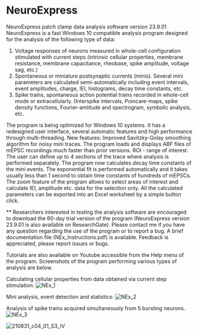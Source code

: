 # NeuroExpress
NeuroExpress patch clamp data analysis software version 23.9.01
NeuroExpress is a fast Windows 10 compatible analysis program designed for the analysis of the following type of data:

1) Voltage responses of neurons measured in whole-cell configuration stimulated with current steps (intrinsic cellular properties, membrane resistance,
   membrane capacitance, rheobase, spike amplitude, voltage sag, etc.)
2) Spontaneous or miniature postsynaptic currents (minis). Several mini parameters are calculated semi-automatically including event intervals, event amplitudes,
   charge, IEI, histograms, decay time constants, etc.
3) Spike trains, spontaneous action potential trains recorded in whole-cell mode or extracellularly. (Interspike intervals, Poincare-maps, spike density functions,
   Fourier-amlitude and spectrogram, symbolic analysis, etc.

The program is being optimized for Windows 10 systems. It has a redesigned user interface, several automatic features and high performance through multi-threading. 
New features: Improved Savitzky-Golay smoothing algorithm for noisy mini traces. The program loads and displays ABF files of mEPSC recordings much faster than prior versions. 
ROI - range of interest. The user can define up to 4 sections of the trace where analysis is performed separately. The program now calculates decay time constants of the 
mini events. The exponential fit is performed automatically and it takes usually less than 1 second to obtain time constants of hundreds of mEPSCs. The zoom feature of the 
program allows to select areas of interest and calculate IEI, amplitude etc. data for the selection only. 
All the calculated parameters can be exported into an Excel worksheet by a simple button click. 

** Researchers interested in testing the analysis software are encouraged to download the 60-day trial version of the program (NeuroExpress version 23.9.01 is also available 
on ResearchGate). Please contact me if you have any question regarding the use of the program or to report a bug. A brief documentation file (NEx_Instructions.pdf) is available.
Feedback is appreciated, please report issues or bugs.

Tutorials are also available on Youtube accessible from the Help menu of the program.
Screenshots of the program performing various types of analysis are below.

Calculating cellular properties from data obtained via current step stimulation:
![NEx_1](https://github.com/attilaszuc/NeuroExpress/assets/149586298/39357bd8-302a-4655-9049-cef534b32e4f)

Mini analysis, event detection and statistics:
![NEx_2](https://github.com/attilaszuc/NeuroExpress/assets/149586298/84de489a-b6ae-4350-941a-260e7ff65773)

Analysis of spike trains acquired simultaneously from 5 bursting neurons.
![NEx_3](https://github.com/attilaszuc/NeuroExpress/assets/149586298/723d63f8-f3bd-4c1c-8182-ba8cb1305b74)

![210831_c04_01_S3_IV](https://github.com/attilaszuc/NeuroExpress-patch-clamp-analysis/assets/149586298/aa2b9e37-08db-45df-b9b9-b6b52f5d469a)
